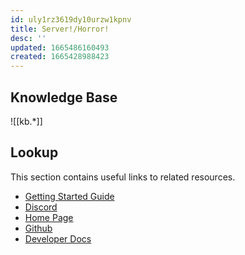 ```yaml
---
id: uly1rz3619dy10urzw1kpnv
title: Server!/Horror!
desc: ''
updated: 1665486160493
created: 1665428988423
---
```


## Knowledge Base

![[kb.*]]

## Lookup

This section contains useful links to related resources.

* [Getting Started Guide](https://link.dendron.so/6b25)
* [Discord](https://link.dendron.so/6b23)
* [Home Page](https://wiki.dendron.so/)
* [Github](https://link.dendron.so/6b24)
* [Developer Docs](https://docs.dendron.so/)
